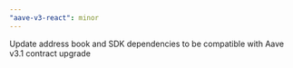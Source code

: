 ```yaml
---
"aave-v3-react": minor
---
```


Update address book and SDK dependencies to be compatible with Aave v3.1 contract upgrade
